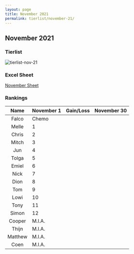 ```yaml
---
layout: page
title: November 2021
permalink: tierlist/november-21/
---
```


## **November 2021**

### Tierlist
![tierlist-nov-21]()

### Excel Sheet
[November Sheet]()

### Rankings

| Name | November 1 | Gain/Loss | November 30
|:--------:|--------|-----|--------|
| Falco | Chemo | | 
| Melle | 1 | |
| Chris | 2 | |
| Mitch | 3 | |
| Jun | 4 | |
| Tolga | 5 | |
| Emiel | 6 | |
| Nick | 7 | |
| Dion | 8 | |
| Tom | 9 | |
| Lowi | 10 | |
| Tony | 11 | |
| Simon | 12 | |
| Cooper | M.I.A. | |
| Thijn | M.I.A. | |
| Matthew | M.I.A. | |
| Coen | M.I.A. | |

